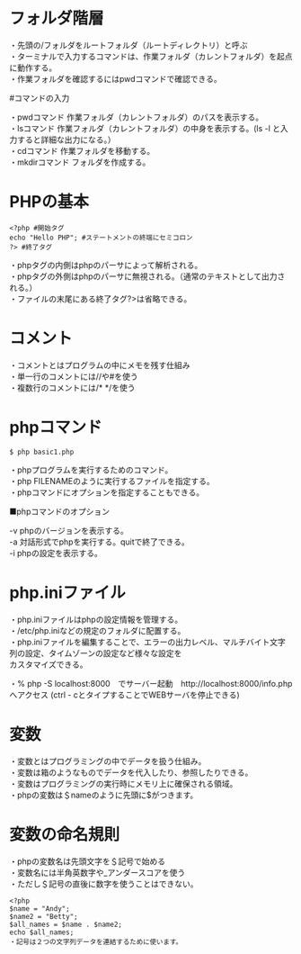 # フォルダ階層

・先頭の/フォルダをルートフォルダ（ルートディレクトリ）と呼ぶ  
・ターミナルで入力するコマンドは、作業フォルダ（カレントフォルダ）を起点に動作する。  
・作業フォルダを確認するにはpwdコマンドで確認できる。  

#コマンドの入力

・pwdコマンド 作業フォルダ（カレントフォルダ）のパスを表示する。  
・lsコマンド 作業フォルダ（カレントフォルダ）の中身を表示する。(ls -l と入力すると詳細な出力になる。）    
・cdコマンド 作業フォルダを移動する。  
・mkdirコマンド フォルダを作成する。  

# PHPの基本

    <?php #開始タグ
    echo "Hello PHP"; #ステートメントの終端にセミコロン
    ?> #終了タグ

・phpタグの内側はphpのパーサによって解析される。  
・phpタグの外側はphpのパーサに無視される。（通常のテキストとして出力される。）  
・ファイルの末尾にある終了タグ?>は省略できる。  

# コメント

・コメントとはプログラムの中にメモを残す仕組み  
・単一行のコメントには//や#を使う  
・複数行のコメントには/* */を使う

# phpコマンド

    $ php basic1.php

・phpプログラムを実行するためのコマンド。  
・php FILENAMEのように実行するファイルを指定する。  
・phpコマンドにオプションを指定することもできる。  

■phpコマンドのオプション

-v phpのバージョンを表示する。  
-a 対話形式でphpを実行する。quitで終了できる。  
-i phpの設定を表示する。  

# php.iniファイル

・php.iniファイルはphpの設定情報を管理する。  
・/etc/php.iniなどの規定のフォルダに配置する。  
・php.iniファイルを編集することで、エラーの出力レベル、マルチバイト文字列の設定、タイムゾーンの設定など様々な設定を  
カスタマイズできる。    

・% php -S localhost:8000　でサーバー起動　http://localhost:8000/info.php  
へアクセス (ctrl - cとタイプすることでWEBサーバを停止できる)

# 変数

・変数とはプログラミングの中でデータを扱う仕組み。  
・変数は箱のようなものでデータを代入したり、参照したりできる。  
・変数はプログラミングの実行時にメモリ上に確保される領域。  
・phpの変数は＄nameのように先頭に$がつきます。  

# 変数の命名規則

・phpの変数名は先頭文字を＄記号で始める  
・変数名には半角英数字や_アンダースコアを使う  
・ただし＄記号の直後に数字を使うことはできない。  

    <?php
    $name = "Andy";
    $name2 = "Betty";
    $all_names = $name . $name2;
    echo $all_names;
    ・記号は２つの文字列データを連結するために使います。
